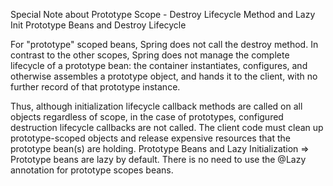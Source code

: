 Special Note about Prototype Scope - Destroy Lifecycle Method and Lazy Init
Prototype Beans and Destroy Lifecycle

For "prototype" scoped beans, Spring does not call the destroy method.
In contrast to the other scopes, Spring does not manage the complete lifecycle of a prototype bean: the container instantiates, configures, and otherwise assembles a prototype object, and hands it to the client, with no further record of that prototype instance.

Thus, although initialization lifecycle callback methods are called on all objects regardless of scope, in the case of prototypes, configured destruction lifecycle callbacks are not called. The client code must clean up prototype-scoped objects and release expensive resources that the prototype bean(s) are holding.
Prototype Beans and Lazy Initialization => Prototype beans are lazy by default. There is no need to use the @Lazy annotation for prototype scopes beans.